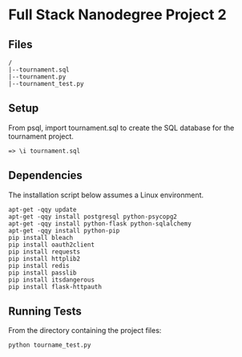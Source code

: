 
# Full Stack Nanodegree Project 2

## Files

```
/
|--tournament.sql
|--tournament.py
|--tournament_test.py
```

## Setup

From psql, import tournament.sql to create the SQL database for the tournament project.

```
=> \i tournament.sql
```

## Dependencies

The installation script below assumes a Linux environment.

```
apt-get -qqy update
apt-get -qqy install postgresql python-psycopg2
apt-get -qqy install python-flask python-sqlalchemy
apt-get -qqy install python-pip
pip install bleach
pip install oauth2client
pip install requests
pip install httplib2
pip install redis
pip install passlib
pip install itsdangerous
pip install flask-httpauth
```

## Running Tests

From the directory containing the project files:

`python tourname_test.py`
